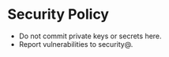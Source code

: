 # Security Policy
- Do not commit private keys or secrets here.
- Report vulnerabilities to security@<yourdomain>.
